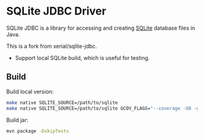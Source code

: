 # SQLite JDBC Driver

SQLite JDBC is a library for accessing and creating [SQLite](https://www.sqlite.org) database files in Java.

This is a fork from xerial/sqlite-jdbc.
- Support local SQLite build, which is useful for testing.

## Build

Build local version:
```bash
make native SQLITE_SOURCE=/path/to/sqlite
make native SQLITE_SOURCE=/path/to/sqlite GCOV_FLAGS="--coverage -O0 -g"
```

Build jar:
```bash
mvn package -DskipTests
```
